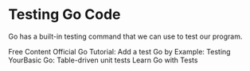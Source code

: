 # Testing Go Code

Go has a built-in testing command that we can use to test our program.

<ResourceGroupTitle>Free Content</ResourceGroupTitle>
<BadgeLink colorScheme='yellow' badgeText='Read' href='https://go.dev/doc/tutorial/add-a-test'>Official Go Tutorial: Add a test</BadgeLink>
<BadgeLink colorScheme='yellow' badgeText='Read' href='https://gobyexample.com/testing'>Go by Example: Testing</BadgeLink>
<BadgeLink colorScheme='yellow' badgeText='Read' href='https://yourbasic.org/golang/table-driven-unit-test/'>YourBasic Go: Table-driven unit tests</BadgeLink>
<BadgeLink colorScheme='yellow' badgeText='Read' href='https://quii.gitbook.io/learn-go-with-tests/'>Learn Go with Tests</BadgeLink>

